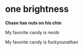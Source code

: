 # one brightness

<b>Chase has nuts on his chin</b>

My favorite candy is <i>nerds</i>

My favorite candy is fuckyounathan


